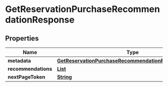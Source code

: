 

# GetReservationPurchaseRecommendationResponse


## Properties

| Name | Type | Description | Notes |
|------------ | ------------- | ------------- | -------------|
|**metadata** | [**GetReservationPurchaseRecommendationResponseMetadata**](GetReservationPurchaseRecommendationResponseMetadata.md) |  |  [optional] |
|**recommendations** | [**List**](List.md) |  |  [optional] |
|**nextPageToken** | [**String**](String.md) |  |  [optional] |



